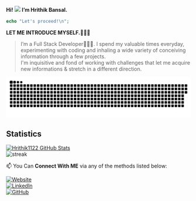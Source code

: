 **Hi!**  <img src="https://media.giphy.com/media/hvRJCLFzcasrR4ia7z/giphy.gif" width="25px"> **I’m Hrithik Bansal.** <br> 
```php
echo "Let's proceed!\n";
```
**LET ME INTRODUCE MYSELF.🧑🏻‍💻** <br>
> I’m a Full Stack Developer👨🏻‍💻. I spend my valuable times everyday, experimenting with coding and inhaling a wide 
variety of conceiving information through a few projects. 
<br>I'm inquisitive and fond of working
with challenges that let me acquire new informations & stretch in a different direction.<br>

<p align="center">
  <img src="https://github.com/Hrithik1122/Hrithik1122/blob/output/github-contribution-grid-snake.svg" alt="snake">
</p>

 ## Statistics
[![Hrithik1122 GitHub Stats](https://github-readme-stats.vercel.app/api?username=Hrithik1122&count_private=true&theme=midnight-purple&show_icons=true)](https://github.com/Hrithik1122)
<br>
![streak](https://github-readme-streak-stats.herokuapp.com/?user=hrithik1122&theme=highcontrast&hide_border=true&currStreakLabel=8e00d5&fire=fffff1&ring=8e00d7)

📫 You Can **Connect With ME** via any of the methods listed below:

[![Website](https://img.shields.io/badge/Website-593D88?style=for-the-badge&logo=Google%20Earth&logoColor=white)](https://hrithikbansal.epizy.com/)  <br>
[![LinkedIn](https://img.shields.io/badge/LinkedIn-0077B5?style=for-the-badge&logo=linkedin&logoColor=white)](https://www.linkedin.com/in/hrithikban) <br>
[![GitHub](https://img.shields.io/badge/-Github-181717?style=for-the-badge&logo=Github&logoColor=white)](https://github.com/hrithik1122?tab=repositories)
